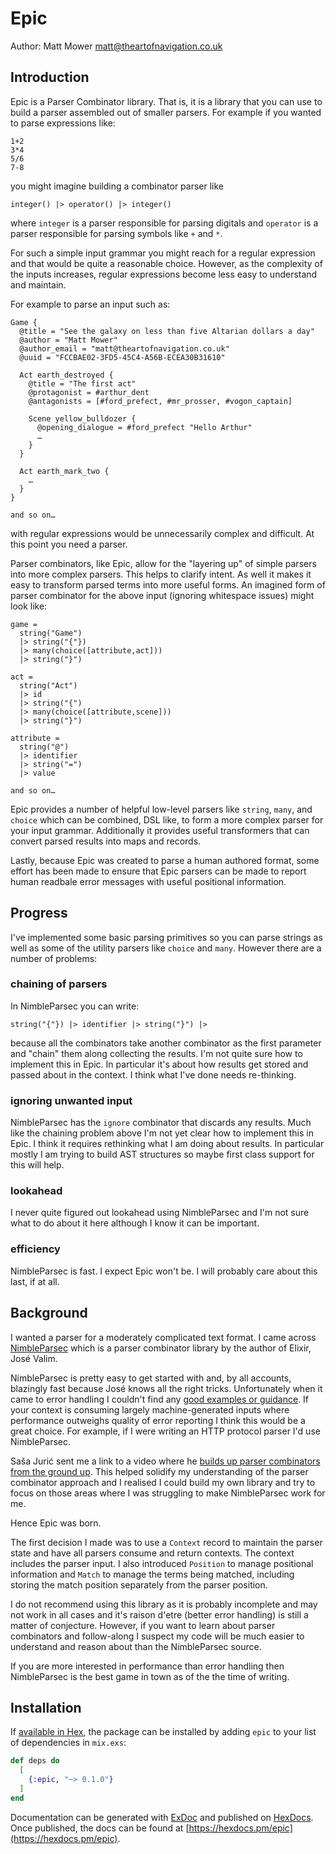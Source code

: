 # Epic

Author: Matt Mower <matt@theartofnavigation.co.uk>

## Introduction

Epic is a Parser Combinator library. That is, it is a library that you can use to build
a parser assembled out of smaller parsers. For example if you wanted to parse expressions
like:

    1+2
    3*4
    5/6
    7-8

you might imagine building a combinator parser like

    integer() |> operator() |> integer()

where `integer` is a parser responsible for parsing digitals and `operator` is a parser
responsible for parsing symbols like `+` and `*`.

For such a simple input grammar you might reach for a regular expression and that would be quite a reasonable choice. However, as the complexity of the inputs increases, regular expressions become less easy to understand and maintain.

For example to parse an input such as:

    Game {
      @title = "See the galaxy on less than five Altarian dollars a day"
      @author = "Matt Mower"
      @author_email = "matt@theartofnavigation.co.uk"
      @uuid = "FCCBAE02-3FD5-45C4-A56B-ECEA30B31610"

      Act earth_destroyed {
        @title = "The first act"
        @protagonist = #arthur_dent
        @antagonists = [#ford_prefect, #mr_prosser, #vogon_captain]

        Scene yellow_bulldozer {
          @opening_dialogue = #ford_prefect "Hello Arthur"
          …
        }
      }

      Act earth_mark_two {
        …
      }
    }

    and so on…

with regular expressions would be unnecessarily complex and difficult. At this point you need a parser.

Parser combinators, like Epic, allow for the "layering up" of simple parsers into more complex parsers. This
helps to clarify intent. As well it makes it easy to transform parsed terms into more useful forms. An imagined
form of parser combinator for the above input (ignoring whitespace issues) might look like:

    game =
      string("Game")
      |> string("{"})
      |> many(choice([attribute,act]))
      |> string("}")

    act =
      string("Act")
      |> id
      |> string("{")
      |> many(choice([attribute,scene]))
      |> string("}")

    attribute =
      string("@")
      |> identifier
      |> string("=")
      |> value

    and so on…

Epic provides a number of helpful low-level parsers like `string`, `many`, and `choice` which can be combined, DSL like, to form a more complex parser for your input grammar. Additionally it provides useful transformers
that can convert parsed results into maps and records.

Lastly, because Epic was created to parse a human authored format, some effort has been made to ensure that
Epic parsers can be made to report human readbale error messages with useful positional information.

## Progress

I've implemented some basic parsing primitives so you can parse strings as well as some of the utility
parsers like `choice` and `many`. However there are a number of problems:

### chaining of parsers

In NimbleParsec you can write:

    string("{"}) |> identifier |> string("}") |>

because all the combinators take another combinator as the first parameter and "chain" them along collecting
the results. I'm not quite sure how to implement this in Epic. In particular it's about how results get
stored and passed about in the context. I think what I've done needs re-thinking.

### ignoring unwanted input

NimbleParsec has the `ignore` combinator that discards any results. Much like the chaining problem above I'm not yet clear how to implement this in Epic. I think it requires rethinking what I am doing about results. In particular mostly I am trying to build AST structures so maybe first class support for this will help.

### lookahead

I never quite figured out lookahead using NimbleParsec and I'm not sure what to do about it here although I know it can be important.

### efficiency

NimbleParsec is fast. I expect Epic won't be. I will probably care about this last, if at all.

## Background

I wanted a parser for a moderately complicated text format. I came across [NimbleParsec](https://github.com/dashbitco/nimble_parsec) which is a parser combinator library by the author of Elixir, José Valim.

NimbleParsec is pretty easy to get started with and, by all accounts, blazingly fast because José knows all
the right tricks. Unfortunately when it came to error handling I couldn't find any [good examples or guidance](https://elixirforum.com/t/can-you-help-me-understand-how-to-implement-nimbleparsec-error-handling/36637). If
your context is consuming largely machine-generated inputs where performance outweighs quality of error reporting I think this would be a great choice. For example, if I were writing an HTTP protocol parser I'd use NimbleParsec.

Saša Jurić sent me a link to a video where he [builds up parser combinators from the ground up](https://www.youtube.com/watch?v=xNzoerDljjo). This helped solidify my understanding of the parser combinator approach and
I realised I could build my own library and try to focus on those areas where I was struggling to make NimbleParsec work for me.

Hence Epic was born.

The first decision I made was to use a `Context` record to maintain the parser state and have all parsers
consume and return contexts. The context includes the parser input. I also introduced `Position` to manage
positional information and `Match` to manage the terms being matched, including storing the match position
separately from the parser position.

I do not recommend using this library as it is probably incomplete and may not work in
all cases and it's raison d'etre (better error handling) is still a matter of conjecture. However,
if you want to learn about parser combinators and follow-along I suspect my code will be much
easier to understand and reason about than the NimbleParsec source.

If you are more interested in performance than error handling then NimbleParsec is the best game in town
as of the the time of writing.

## Installation

If [available in Hex](https://hex.pm/docs/publish), the package can be installed
by adding `epic` to your list of dependencies in `mix.exs`:

```elixir
def deps do
  [
    {:epic, "~> 0.1.0"}
  ]
end
```

Documentation can be generated with [ExDoc](https://github.com/elixir-lang/ex_doc)
and published on [HexDocs](https://hexdocs.pm). Once published, the docs can
be found at [https://hexdocs.pm/epic](https://hexdocs.pm/epic).
